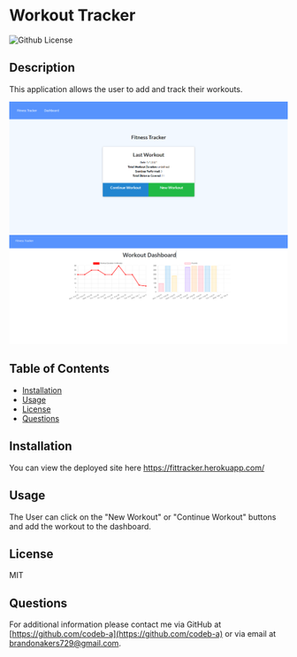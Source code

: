# Workout Tracker

![Github License](https://img.shields.io/badge/License-MIT-yellow.svg)

## Description

This application allows the user to add and track their workouts.

![](images/workouttrackerpic1.png)
![](images/workoutdash2.png)

## Table of Contents

- [Installation](#Installation)
- [Usage](#Usage)
- [License](#License)
- [Questions](#Questions)

## Installation

You can view the deployed site here https://fittracker.herokuapp.com/

## Usage

The User can click on the "New Workout" or "Continue Workout" buttons and add the workout to the dashboard.

## License

MIT

## Questions

For additional information please contact me via GitHub at [https://github.com/codeb-a](https://github.com/codeb-a) or via email at [brandonakers729@gmail.com](mailto:brandonakers729@gmail.com?subject=[GitHub]%README%Generator).
